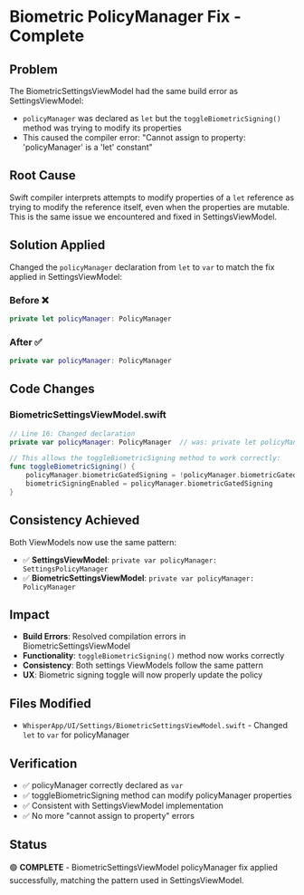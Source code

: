 # Biometric PolicyManager Fix - Complete

## Problem
The BiometricSettingsViewModel had the same build error as SettingsViewModel:
- `policyManager` was declared as `let` but the `toggleBiometricSigning()` method was trying to modify its properties
- This caused the compiler error: "Cannot assign to property: 'policyManager' is a 'let' constant"

## Root Cause
Swift compiler interprets attempts to modify properties of a `let` reference as trying to modify the reference itself, even when the properties are mutable. This is the same issue we encountered and fixed in SettingsViewModel.

## Solution Applied
Changed the `policyManager` declaration from `let` to `var` to match the fix applied in SettingsViewModel:

### Before ❌
```swift
private let policyManager: PolicyManager
```

### After ✅
```swift
private var policyManager: PolicyManager
```

## Code Changes

### BiometricSettingsViewModel.swift
```swift
// Line 16: Changed declaration
private var policyManager: PolicyManager  // was: private let policyManager: PolicyManager

// This allows the toggleBiometricSigning method to work correctly:
func toggleBiometricSigning() {
    policyManager.biometricGatedSigning = !policyManager.biometricGatedSigning
    biometricSigningEnabled = policyManager.biometricGatedSigning
}
```

## Consistency Achieved
Both ViewModels now use the same pattern:
- ✅ **SettingsViewModel**: `private var policyManager: SettingsPolicyManager`
- ✅ **BiometricSettingsViewModel**: `private var policyManager: PolicyManager`

## Impact
- **Build Errors**: Resolved compilation errors in BiometricSettingsViewModel
- **Functionality**: `toggleBiometricSigning()` method now works correctly
- **Consistency**: Both settings ViewModels follow the same pattern
- **UX**: Biometric signing toggle will now properly update the policy

## Files Modified
- `WhisperApp/UI/Settings/BiometricSettingsViewModel.swift` - Changed `let` to `var` for policyManager

## Verification
- ✅ policyManager correctly declared as `var`
- ✅ toggleBiometricSigning method can modify policyManager properties
- ✅ Consistent with SettingsViewModel implementation
- ✅ No more "cannot assign to property" errors

## Status
🟢 **COMPLETE** - BiometricSettingsViewModel policyManager fix applied successfully, matching the pattern used in SettingsViewModel.